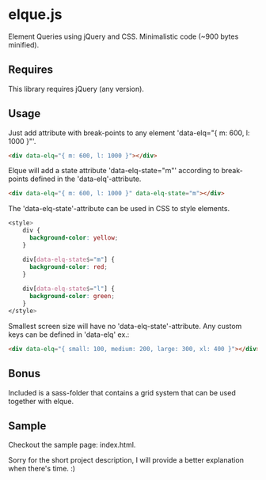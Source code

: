 # elque.js
Element Queries using jQuery and CSS. Minimalistic code (~900 bytes minified).

## Requires
This library requires jQuery (any version).

## Usage
Just add attribute with break-points to any element 'data-elq="{ m: 600, l: 1000 }"'.

```html
<div data-elq="{ m: 600, l: 1000 }"></div>
```

Elque will add a state attribute 'data-elq-state="m"' according to break-points defined in the 'data-elq'-attribute.

```html
<div data-elq="{ m: 600, l: 1000 }" data-elq-state="m"></div>
```

The 'data-elq-state'-attribute can be used in CSS to style elements.

```css
<style>
    div {
      background-color: yellow;
    }

    div[data-elq-state$="m"] {
      background-color: red;
    }
    
    div[data-elq-state$="l"] {
      background-color: green;
    }
</style>
```

Smallest screen size will have no 'data-elq-state'-attribute.
Any custom keys can be defined in 'data-elq' ex.:

```html
<div data-elq="{ small: 100, medium: 200, large: 300, xl: 400 }"></div>
```

## Bonus
Included is a sass-folder that contains a grid system that can be used together with elque.

## Sample
Checkout the sample page: index.html.

Sorry for the short project description, I will provide a better explanation when there's time. :)
